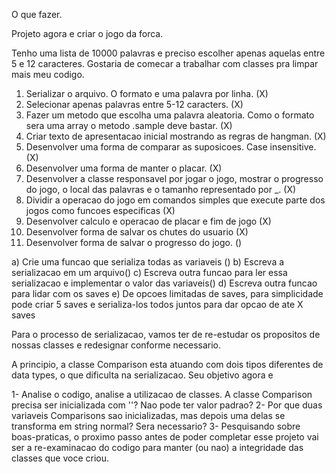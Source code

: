 O que fazer.

Projeto agora e criar o jogo da forca.

Tenho uma lista de 10000 palavras e preciso escolher apenas aquelas entre 5 e 12
caracteres. Gostaria de comecar a trabalhar com classes pra limpar mais meu codigo.

1. Serializar o arquivo. O formato e uma palavra por linha. (X)
2. Selecionar apenas palavras entre 5-12 caracters. (X)
3. Fazer um metodo que escolha uma palavra aleatoria. Como o formato sera uma array
o metodo .sample deve bastar. (X)
4. Criar texto de apresentacao inicial mostrando as regras de hangman. (X)
5. Desenvolver uma forma de comparar as suposicoes. Case insensitive. (X)
6. Desenvolver uma forma de manter o placar. (X)
7. Desenvolver a classe responsavel por jogar o jogo, mostrar o progresso do jogo, o local das palavras e o tamanho 
representado por _. (X)
8. Dividir a operacao do jogo em comandos simples que execute parte dos jogos como funcoes especificas (X)
9. Desenvolver calculo e operacao de placar e fim de jogo (X)
10. Desenvolver forma de salvar os chutes do usuario (X)
11. Desenvolver forma de salvar o progresso do jogo. ()


a) Crie uma funcao que serializa todas as variaveis ()
b) Escreva a serializacao em um arquivo()
c) Escreva outra funcao para ler essa serializacao e implementar o valor das variaveis()
d) Escreva outra funcao para lidar com os saves
e) De opcoes limitadas de saves, para simplicidade pode criar 5 saves e serializa-los todos juntos para dar opcao de ate X saves

Para o processo de serializacao, vamos ter de re-estudar os propositos de nossas classes e redesignar conforme necessario.

A principio, a classe Comparison esta atuando com dois tipos diferentes de data types, o que dificulta na serializacao. Seu objetivo agora e

1- Analise o codigo, analise a utilizacao de classes. A classe Comparison precisa ser inicializada com ''? Nao pode ter valor padrao?
2- Por que duas variaveis Comparisons sao inicializadas, mas depois uma delas se transforma em string normal? Sera necessario?
3- Pesquisando sobre boas-praticas, o proximo passo antes de poder completar esse projeto vai ser a re-examinacao do codigo para manter (ou nao) a integridade das classes que voce criou.